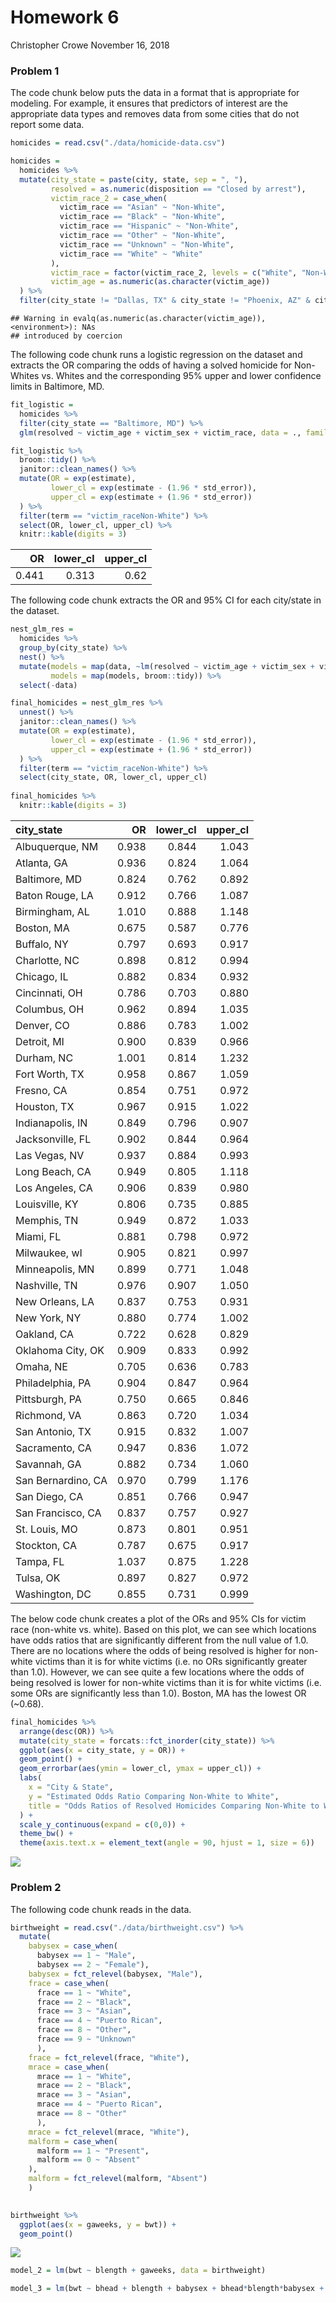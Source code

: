 Homework 6
================
Christopher Crowe
November 16, 2018

### Problem 1

The code chunk below puts the data in a format that is appropriate for modeling. For example, it ensures that predictors of interest are the appropriate data types and removes data from some cities that do not report some data.

``` r
homicides = read.csv("./data/homicide-data.csv")

homicides = 
  homicides %>% 
  mutate(city_state = paste(city, state, sep = ", "),
         resolved = as.numeric(disposition == "Closed by arrest"),
         victim_race_2 = case_when(
           victim_race == "Asian" ~ "Non-White",
           victim_race == "Black" ~ "Non-White",
           victim_race == "Hispanic" ~ "Non-White",
           victim_race == "Other" ~ "Non-White",
           victim_race == "Unknown" ~ "Non-White",
           victim_race == "White" ~ "White"
         ),
         victim_race = factor(victim_race_2, levels = c("White", "Non-White")),
         victim_age = as.numeric(as.character(victim_age))
  ) %>% 
  filter(city_state != "Dallas, TX" & city_state != "Phoenix, AZ" & city_state != "Kansas City, MO" & city_state != "Tulsa, AL")
```

    ## Warning in evalq(as.numeric(as.character(victim_age)), <environment>): NAs
    ## introduced by coercion

The following code chunk runs a logistic regression on the dataset and extracts the OR comparing the odds of having a solved homicide for Non-Whites vs. Whites and the corresponding 95% upper and lower confidence limits in Baltimore, MD.

``` r
fit_logistic = 
  homicides %>% 
  filter(city_state == "Baltimore, MD") %>% 
  glm(resolved ~ victim_age + victim_sex + victim_race, data = ., family = binomial())

fit_logistic %>% 
  broom::tidy() %>% 
  janitor::clean_names() %>% 
  mutate(OR = exp(estimate),
         lower_cl = exp(estimate - (1.96 * std_error)),
         upper_cl = exp(estimate + (1.96 * std_error))
  ) %>%
  filter(term == "victim_raceNon-White") %>% 
  select(OR, lower_cl, upper_cl) %>% 
  knitr::kable(digits = 3)
```

|     OR|  lower\_cl|  upper\_cl|
|------:|----------:|----------:|
|  0.441|      0.313|       0.62|

The following code chunk extracts the OR and 95% CI for each city/state in the dataset.

``` r
nest_glm_res =
  homicides %>% 
  group_by(city_state) %>% 
  nest() %>% 
  mutate(models = map(data, ~lm(resolved ~ victim_age + victim_sex + victim_race, data = .x)),
         models = map(models, broom::tidy)) %>% 
  select(-data)

final_homicides = nest_glm_res %>% 
  unnest() %>% 
  janitor::clean_names() %>% 
  mutate(OR = exp(estimate),
         lower_cl = exp(estimate - (1.96 * std_error)),
         upper_cl = exp(estimate + (1.96 * std_error))
  ) %>% 
  filter(term == "victim_raceNon-White") %>%
  select(city_state, OR, lower_cl, upper_cl) 
  
final_homicides %>% 
  knitr::kable(digits = 3)
```

| city\_state        |     OR|  lower\_cl|  upper\_cl|
|:-------------------|------:|----------:|----------:|
| Albuquerque, NM    |  0.938|      0.844|      1.043|
| Atlanta, GA        |  0.936|      0.824|      1.064|
| Baltimore, MD      |  0.824|      0.762|      0.892|
| Baton Rouge, LA    |  0.912|      0.766|      1.087|
| Birmingham, AL     |  1.010|      0.888|      1.148|
| Boston, MA         |  0.675|      0.587|      0.776|
| Buffalo, NY        |  0.797|      0.693|      0.917|
| Charlotte, NC      |  0.898|      0.812|      0.994|
| Chicago, IL        |  0.882|      0.834|      0.932|
| Cincinnati, OH     |  0.786|      0.703|      0.880|
| Columbus, OH       |  0.962|      0.894|      1.035|
| Denver, CO         |  0.886|      0.783|      1.002|
| Detroit, MI        |  0.900|      0.839|      0.966|
| Durham, NC         |  1.001|      0.814|      1.232|
| Fort Worth, TX     |  0.958|      0.867|      1.059|
| Fresno, CA         |  0.854|      0.751|      0.972|
| Houston, TX        |  0.967|      0.915|      1.022|
| Indianapolis, IN   |  0.849|      0.796|      0.907|
| Jacksonville, FL   |  0.902|      0.844|      0.964|
| Las Vegas, NV      |  0.937|      0.884|      0.993|
| Long Beach, CA     |  0.949|      0.805|      1.118|
| Los Angeles, CA    |  0.906|      0.839|      0.980|
| Louisville, KY     |  0.806|      0.735|      0.885|
| Memphis, TN        |  0.949|      0.872|      1.033|
| Miami, FL          |  0.881|      0.798|      0.972|
| Milwaukee, wI      |  0.905|      0.821|      0.997|
| Minneapolis, MN    |  0.899|      0.771|      1.048|
| Nashville, TN      |  0.976|      0.907|      1.050|
| New Orleans, LA    |  0.837|      0.753|      0.931|
| New York, NY       |  0.880|      0.774|      1.002|
| Oakland, CA        |  0.722|      0.628|      0.829|
| Oklahoma City, OK  |  0.909|      0.833|      0.992|
| Omaha, NE          |  0.705|      0.636|      0.783|
| Philadelphia, PA   |  0.904|      0.847|      0.964|
| Pittsburgh, PA     |  0.750|      0.665|      0.846|
| Richmond, VA       |  0.863|      0.720|      1.034|
| San Antonio, TX    |  0.915|      0.832|      1.007|
| Sacramento, CA     |  0.947|      0.836|      1.072|
| Savannah, GA       |  0.882|      0.734|      1.060|
| San Bernardino, CA |  0.970|      0.799|      1.176|
| San Diego, CA      |  0.851|      0.766|      0.947|
| San Francisco, CA  |  0.837|      0.757|      0.927|
| St. Louis, MO      |  0.873|      0.801|      0.951|
| Stockton, CA       |  0.787|      0.675|      0.917|
| Tampa, FL          |  1.037|      0.875|      1.228|
| Tulsa, OK          |  0.897|      0.827|      0.972|
| Washington, DC     |  0.855|      0.731|      0.999|

The below code chunk creates a plot of the ORs and 95% CIs for victim race (non-white vs. white). Based on this plot, we can see which locations have odds ratios that are significantly different from the null value of 1.0. There are no locations where the odds of being resolved is higher for non-white victims than it is for white victims (i.e. no ORs significantly greater than 1.0). However, we can see quite a few locations where the odds of being resolved is lower for non-white victims than it is for white victims (i.e. some ORs are significantly less than 1.0). Boston, MA has the lowest OR (~0.68).

``` r
final_homicides %>% 
  arrange(desc(OR)) %>% 
  mutate(city_state = forcats::fct_inorder(city_state)) %>% 
  ggplot(aes(x = city_state, y = OR)) +
  geom_point() +
  geom_errorbar(aes(ymin = lower_cl, ymax = upper_cl)) +
  labs(
    x = "City & State",
    y = "Estimated Odds Ratio Comparing Non-White to White",
    title = "Odds Ratios of Resolved Homicides Comparing Non-White to White"
  ) +
  scale_y_continuous(expand = c(0,0)) +
  theme_bw() +
  theme(axis.text.x = element_text(angle = 90, hjust = 1, size = 6)) 
```

![](p8105_hw6_clc2229_files/figure-markdown_github/unnamed-chunk-4-1.png)

### Problem 2

The following code chunk reads in the data.

``` r
birthweight = read.csv("./data/birthweight.csv") %>% 
  mutate(
    babysex = case_when(
      babysex == 1 ~ "Male",
      babysex == 2 ~ "Female"),
    babysex = fct_relevel(babysex, "Male"),
    frace = case_when(
      frace == 1 ~ "White",
      frace == 2 ~ "Black",
      frace == 3 ~ "Asian",
      frace == 4 ~ "Puerto Rican",
      frace == 8 ~ "Other",
      frace == 9 ~ "Unknown"
      ),
    frace = fct_relevel(frace, "White"),
    mrace = case_when(
      mrace == 1 ~ "White",
      mrace == 2 ~ "Black",
      mrace == 3 ~ "Asian",
      mrace == 4 ~ "Puerto Rican",
      mrace == 8 ~ "Other"
      ),
    mrace = fct_relevel(mrace, "White"),
    malform = case_when(
      malform == 1 ~ "Present",
      malform == 0 ~ "Absent"
    ),
    malform = fct_relevel(malform, "Absent")
    )
  

birthweight %>% 
  ggplot(aes(x = gaweeks, y = bwt)) +
  geom_point()
```

![](p8105_hw6_clc2229_files/figure-markdown_github/unnamed-chunk-5-1.png)

``` r
model_2 = lm(bwt ~ blength + gaweeks, data = birthweight)

model_3 = lm(bwt ~ bhead + blength + babysex + bhead*blength*babysex + bhead*blength + bhead*babysex + blength+babysex, data = birthweight)
```
